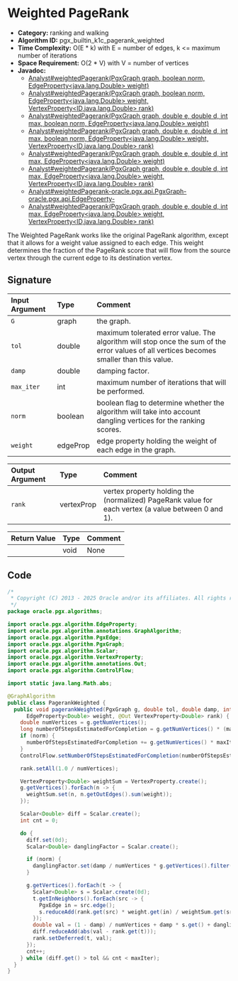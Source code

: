 # Weighted PageRank

- **Category:** ranking and walking
- **Algorithm ID:** pgx_builtin_k1c_pagerank_weighted
- **Time Complexity:** O(E * k) with E = number of edges, k <= maximum number of iterations
- **Space Requirement:** O(2 * V) with V = number of vertices
- **Javadoc:**
  - [Analyst#weightedPagerank(PgxGraph graph, boolean norm, EdgeProperty<java.lang.Double> weight)](https://docs.oracle.com/en/database/oracle/property-graph/25.1/spgjv/oracle/pgx/api/Analyst.html#weightedPagerank_oracle_pgx_api_PgxGraph_boolean_oracle_pgx_api_EdgeProperty_)
  - [Analyst#weightedPagerank(PgxGraph graph, boolean norm, EdgeProperty<java.lang.Double> weight, VertexProperty<ID,java.lang.Double> rank)](https://docs.oracle.com/en/database/oracle/property-graph/25.1/spgjv/oracle/pgx/api/Analyst.html#weightedPagerank_oracle_pgx_api_PgxGraph_boolean_oracle_pgx_api_EdgeProperty_oracle_pgx_api_VertexProperty_)
  - [Analyst#weightedPagerank(PgxGraph graph, double e, double d, int max, boolean norm, EdgeProperty<java.lang.Double> weight)](https://docs.oracle.com/en/database/oracle/property-graph/25.1/spgjv/oracle/pgx/api/Analyst.html#weightedPagerank_oracle_pgx_api_PgxGraph_double_double_int_boolean_oracle_pgx_api_EdgeProperty_)
  - [Analyst#weightedPagerank(PgxGraph graph, double e, double d, int max, boolean norm, EdgeProperty<java.lang.Double> weight, VertexProperty<ID,java.lang.Double> rank)](https://docs.oracle.com/en/database/oracle/property-graph/25.1/spgjv/oracle/pgx/api/Analyst.html#weightedPagerank_oracle_pgx_api_PgxGraph_double_double_int_oracle_pgx_api_EdgeProperty_oracle_pgx_api_VertexProperty_)
  - [Analyst#weightedPagerank(PgxGraph graph, double e, double d, int max, EdgeProperty<java.lang.Double> weight)](https://docs.oracle.com/en/database/oracle/property-graph/25.1/spgjv/oracle/pgx/api/Analyst.html#weightedPagerank_oracle_pgx_api_PgxGraph_double_double_int_oracle_pgx_api_EdgeProperty_)
  - [Analyst#weightedPagerank(PgxGraph graph, double e, double d, int max, EdgeProperty<java.lang.Double> weight, VertexProperty<ID,java.lang.Double> rank)](https://docs.oracle.com/en/database/oracle/property-graph/25.1/spgjv/oracle/pgx/api/Analyst.html#weightedPagerank_oracle_pgx_api_PgxGraph_double_double_int_oracle_pgx_api_EdgeProperty_oracle_pgx_api_VertexProperty_)
  - [Analyst#weightedPagerank-oracle.pgx.api.PgxGraph-oracle.pgx.api.EdgeProperty-](https://docs.oracle.com/en/database/oracle/property-graph/25.1/spgjv/oracle/pgx/api/Analyst.html#weightedPagerank_oracle_pgx_api_PgxGraph_oracle_pgx_api_EdgeProperty_)
  - [Analyst#weightedPagerank(PgxGraph graph, double e, double d, int max, EdgeProperty<java.lang.Double> weight, VertexProperty<ID,java.lang.Double> rank)](https://docs.oracle.com/en/database/oracle/property-graph/25.1/spgjv/oracle/pgx/api/Analyst.html#weightedPagerank_oracle_pgx_api_PgxGraph_oracle_pgx_api_EdgeProperty_oracle_pgx_api_VertexProperty_)

The Weighted PageRank works like the original PageRank algorithm, except that it allows for a weight value assigned to each edge. This weight determines the fraction of the PageRank score that will flow from the source vertex through the current edge to its destination vertex.

## Signature

| Input Argument | Type | Comment |
| :--- | :--- | :--- |
| `G` | graph | the graph. |
| `tol` | double | maximum tolerated error value. The algorithm will stop once the sum of the error values of all vertices becomes smaller than this value. |
| `damp` | double | damping factor. |
| `max_iter` | int | maximum number of iterations that will be performed. |
| `norm` | boolean | boolean flag to determine whether the algorithm will take into account dangling vertices for the ranking scores. |
| `weight` | edgeProp<double> | edge property holding the weight of each edge in the graph. |

| Output Argument | Type | Comment |
| :--- | :--- | :--- |
| `rank` | vertexProp<double> | vertex property holding the (normalized) PageRank value for each vertex (a value between 0 and 1). |

| Return Value | Type | Comment |
| :--- | :--- | :--- |
| | void | None |

## Code

```java
/*
 * Copyright (C) 2013 - 2025 Oracle and/or its affiliates. All rights reserved.
 */
package oracle.pgx.algorithms;

import oracle.pgx.algorithm.EdgeProperty;
import oracle.pgx.algorithm.annotations.GraphAlgorithm;
import oracle.pgx.algorithm.PgxEdge;
import oracle.pgx.algorithm.PgxGraph;
import oracle.pgx.algorithm.Scalar;
import oracle.pgx.algorithm.VertexProperty;
import oracle.pgx.algorithm.annotations.Out;
import oracle.pgx.algorithm.ControlFlow;

import static java.lang.Math.abs;

@GraphAlgorithm
public class PagerankWeighted {
  public void pagerankWeighted(PgxGraph g, double tol, double damp, int maxIter, boolean norm,
      EdgeProperty<Double> weight, @Out VertexProperty<Double> rank) {
    double numVertices = g.getNumVertices();
    long numberOfStepsEstimatedForCompletion = g.getNumVertices() * (maxIter * 2 + 2) + maxIter;
    if (norm) {
      numberOfStepsEstimatedForCompletion += g.getNumVertices() * maxIter;
    }
    ControlFlow.setNumberOfStepsEstimatedForCompletion(numberOfStepsEstimatedForCompletion);

    rank.setAll(1.0 / numVertices);

    VertexProperty<Double> weightSum = VertexProperty.create();
    g.getVertices().forEach(n -> {
      weightSum.set(n, n.getOutEdges().sum(weight));
    });

    Scalar<Double> diff = Scalar.create();
    int cnt = 0;

    do {
      diff.set(0d);
      Scalar<Double> danglingFactor = Scalar.create();

      if (norm) {
        danglingFactor.set(damp / numVertices * g.getVertices().filter(v -> v.getOutDegree() == 0).sum(rank));
      }

      g.getVertices().forEach(t -> {
        Scalar<Double> s = Scalar.create(0d);
        t.getInNeighbors().forEach(src -> {
          PgxEdge in = src.edge();
          s.reduceAdd(rank.get(src) * weight.get(in) / weightSum.get(src));
        });
        double val = (1 - damp) / numVertices + damp * s.get() + danglingFactor.get();
        diff.reduceAdd(abs(val - rank.get(t)));
        rank.setDeferred(t, val);
      });
      cnt++;
    } while (diff.get() > tol && cnt < maxIter);
  }
}
```
